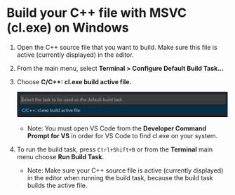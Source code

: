# Build your C++ file with MSVC (cl.exe) on Windows

1. Open the C++ source file that you want to build. Make sure this file is active (currently displayed) in the editor.

2. From the main menu, select **Terminal > Configure Default Build Task...**

3. Choose **C/C++: cl.exe build active file.**

    ![Dropdown showing C++ build tasks for cl.exe on Windows](msvc-build-active-file.png)

    - Note: You must open VS Code from the **Developer Command Prompt for VS** in order for VS Code to find cl.exe on your system.

4. To run the build task, press `Ctrl+Shift+B` or from the **Terminal** main menu choose **Run Build Task.**

    - Note: Make sure your C++ source file is active (currently displayed) in the editor when running the build task, because the build task builds the active file.